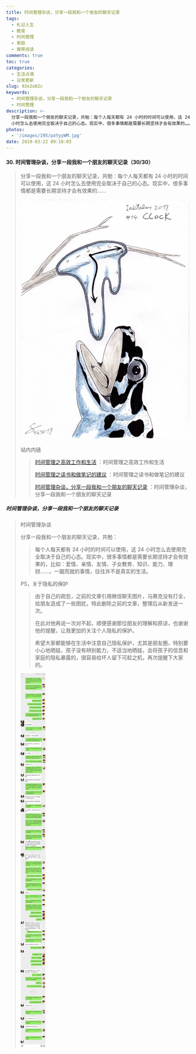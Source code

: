 ```yaml
---
title: 时间管理杂谈，分享一段我和一个朋友的聊天记录
tags:
  - 札记人生
  - 教育
  - 时间管理
  - 家庭
  - 推荐阅读
comments: true
toc: true
categories:
  - 生活点滴
  - 日常更新
slug: 92e2a02c
keywords:
  - 时间管理杂谈，分享一段我和一个朋友的聊天记录
  - 时间管理
description: >-
  分享一段我和一个朋友的聊天记录，共勉：每个人每天都有 24 小时的时间可以使用，这 24
  小时怎么去使用完全取决于自己的心态。现实中，很多事情都是需要长期坚持才会有效果的……
photos:
  - '/images/195/poYyyWM.jpg'
date: 2019-03-22 09:10:03
---
```

<script type="text/javascript" src="/assets/js/dist/bai.js"></script>

#### 30. 时间管理杂谈，分享一段我和一个朋友的聊天记录（30/30）
> 分享一段我和一个朋友的聊天记录，共勉：每个人每天都有 24 小时的时间可以使用，这 24 小时怎么去使用完全取决于自己的心态。现实中，很多事情都是需要长期坚持才会有效果的……
>
> ![时间管理杂谈](/images/195/e7BRW9k.jpg)
>
> 站内内链
>
>> [时间管理之高效工作和生活](/archives/3bfd4877.html) ：时间管理之高效工作和生活
>>
>> [时间管理之读书和做笔记的建议](/archives/632fb646.html) ：时间管理之读书和做笔记的建议
>>
>> [时间管理杂谈，分享一段我和一个朋友的聊天记录](/archives/92e2a02c.html) ：时间管理杂谈，分享一段我和一个朋友的聊天记录

##### 时间管理杂谈，分享一段我和一个朋友的聊天记录
> 时间管理杂谈
>
> 分享一段我和一个朋友的聊天记录，共勉：
>>
>> 每个人每天都有 24 小时的时间可以使用，这 24 小时怎么去使用完全取决于自己的心态。现实中，很多事情都是需要长期坚持才会有效果的，比如：爱情、亲情、友情、子女教育、知识、能力、理财……，一蹴而就的事情，往往并不是真实的生活。
>
> PS，关于隐私的保护
>
>> 由于自己的疏忽，之前的文章引用微信聊天图片，马赛克没有打全，给朋友造成了一些困扰，特此删除之前的文章，整理后从新发送一次。
>>
>> 在此对他再说一次对不起，顺便感谢那位朋友的理解和原谅，也谢谢他的提醒，让我更加的关注个人隐私的保护。
>>
>> 希望大家都能够在生活中注意自己隐私保护，尤其是朋友圈，特别要小心地晒娃，孩子没有辨别能力，不适当地晒娃，会将孩子的信息和家庭的隐私暴露的，很容易给坏人留下可趁之机，再次提醒下大家的。
>
> ![一段我和一个朋友关于时间管理的聊天记录](/images/195/uttm3ih.jpg)
